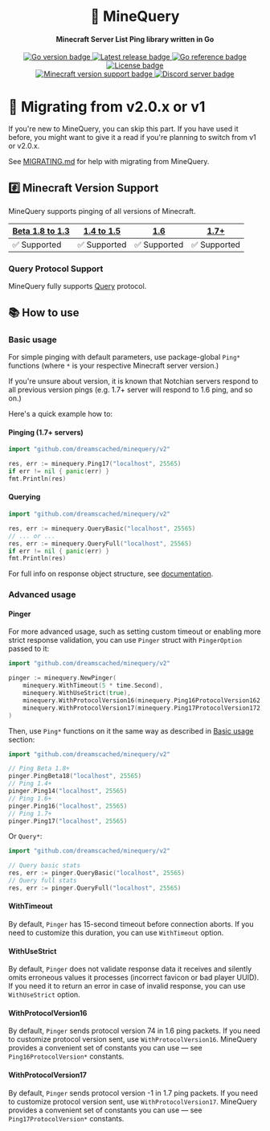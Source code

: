 <h1 align="center">📡 MineQuery</h1>
<h4 align="center">Minecraft Server List Ping library written in Go</h4>
<p align="center">
    <a href="https://github.com/dreamscached/minequery/blob/v2/go.mod">
        <img alt="Go version badge" src="https://img.shields.io/github/go-mod/go-version/dreamscached/minequery">
    </a>
    <a href="https://github.com/dreamscached/minequery/releases/latest">
        <img alt="Latest release badge" src="https://img.shields.io/github/v/release/dreamscached/minequery">
    </a>
    <a href="https://pkg.go.dev/github.com/dreamscached/minequery/v2">
        <img alt="Go reference badge" src="https://pkg.go.dev/badge/github.com/dreamscached/minequery.svg">
    </a>
    <a href="https://github.com/dreamscached/minequery/blob/v2/LICENSE">
        <img alt="License badge" src="https://img.shields.io/github/license/dreamscached/minequery">
    </a>
    <br/>
    <a href="https://github.com/dreamscached/minequery#readme">
        <img alt="Minecraft version support badge" src="https://img.shields.io/badge/minecraft%20version-Beta%201.8%20to%201.3%20%7C%201.4%20to%201.5%20%7C%201.6%20%7C%201.7%2B-brightgreen">
    </a>
    <a href="https://discord.gg/9ruheUG3Wg">
        <img alt="Discord server badge" src="https://discordapp.com/api/guilds/929337829610369095/widget.png?style=shield">
    </a>
</p>

# 🚀 Migrating from v2.0.x or v1

If you're new to MineQuery, you can skip this part. If you have used it before, you
might want to give it a read if you're planning to switch from v1 or v2.0.x.

See [MIGRATING.md][1] for help with migrating from MineQuery.

## #️⃣ Minecraft Version Support

MineQuery supports pinging of all versions of Minecraft.

| [Beta 1.8 to 1.3][2] | [1.4 to 1.5][3] | [1.6][4]    | [1.7+][5]   |
|----------------------|-----------------|-------------|-------------|
| ✅ Supported          | ✅ Supported     | ✅ Supported | ✅ Supported |

### Query Protocol Support

MineQuery fully supports [Query][9] protocol. 

## 📚 How to use

### Basic usage

For simple pinging with default parameters, use package-global `Ping*` functions 
(where `*` is your respective Minecraft server version.)

If you're unsure about version, it is known that Notchian servers respond to
all previous version pings (e.g. 1.7+ server will respond to 1.6 ping, and so on.)

Here's a quick example how to:

#### Pinging (1.7+ servers)

```go
import "github.com/dreamscached/minequery/v2"

res, err := minequery.Ping17("localhost", 25565)
if err != nil { panic(err) }
fmt.Println(res)
```

#### Querying

```go
import "github.com/dreamscached/minequery/v2"

res, err := minequery.QueryBasic("localhost", 25565)
// ... or ...
res, err := minequery.QueryFull("localhost", 25565)
if err != nil { panic(err) }
fmt.Println(res)
```

For full info on response object structure, see [documentation][7].

### Advanced usage

#### Pinger

For more advanced usage, such as setting custom timeout or enabling more strict
response validation, you can use `Pinger` struct with `PingerOption` passed to it:

```go
import "github.com/dreamscached/minequery/v2"

pinger := minequery.NewPinger(
	minequery.WithTimeout(5 * time.Second), 
	minequery.WithUseStrict(true),
	minequery.WithProtocolVersion16(minequery.Ping16ProtocolVersion162), 
	minequery.WithProtocolVersion17(minequery.Ping17ProtocolVersion172),
)
```

Then, use `Ping*` functions on it the same way as described in [Basic usage][8] section:

```go
import "github.com/dreamscached/minequery/v2"

// Ping Beta 1.8+
pinger.PingBeta18("localhost", 25565)
// Ping 1.4+
pinger.Ping14("localhost", 25565)
// Ping 1.6+
pinger.Ping16("localhost", 25565)
// Ping 1.7+
pinger.Ping17("localhost", 25565)
```

Or `Query*`:

```go
import "github.com/dreamscached/minequery/v2"

// Query basic stats
res, err := pinger.QueryBasic("localhost", 25565)
// Query full stats
res, err := pinger.QueryFull("localhost", 25565)
```

#### WithTimeout

By default, `Pinger` has 15-second timeout before connection aborts. If you need
to customize this duration, you can use `WithTimeout` option.

#### WithUseStrict

By default, `Pinger` does not validate response data it receives and silently
omits erroneous values it processes (incorrect favicon or bad player UUID).
If you need it to return an error in case of invalid response, you can use 
`WithUseStrict` option.

#### WithProtocolVersion16

By default, `Pinger` sends protocol version 74 in 1.6 ping packets. If you need
to customize protocol version sent, use `WithProtocolVersion16`. MineQuery provides
a convenient set of constants you can use &mdash; see `Ping16ProtocolVersion*` constants.

#### WithProtocolVersion17

By default, `Pinger` sends protocol version -1 in 1.7 ping packets. If you need
to customize protocol version sent, use `WithProtocolVersion17`. MineQuery provides
a convenient set of constants you can use &mdash; see `Ping17ProtocolVersion*` constants.

[1]: MIGRATING.md
[2]: https://wiki.vg/Server_List_Ping#Beta_1.8_to_1.3
[3]: https://wiki.vg/Server_List_Ping#1.4_to_1.5
[4]: https://wiki.vg/Server_List_Ping#1.6
[5]: https://wiki.vg/Server_List_Ping#Current
[6]: https://github.com/dreamscached/minequery/issues/25
[7]: https://pkg.go.dev/github.com/dreamscached/minequery/v2
[8]: #basic-usage
[9]: https://wiki.vg/Query